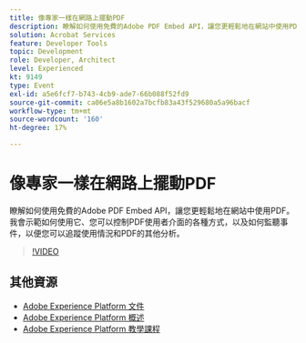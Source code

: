 ```yaml
---
title: 像專家一樣在網路上擺動PDF
description: 瞭解如何使用免費的Adobe PDF Embed API，讓您更輕鬆地在網站中使用PDF。 我會示範如何使用它、您可以控制PDF使用者介面的各種方式，以及如何監聽事件，以便您可以追蹤使用情況和PDF的其他分析。
solution: Acrobat Services
feature: Developer Tools
topic: Development
role: Developer, Architect
level: Experienced
kt: 9149
type: Event
exl-id: a5e6fcf7-b743-4cb9-ade7-66b088f52fd9
source-git-commit: ca06e5a8b1602a7bcfb83a43f529680a5a96bacf
workflow-type: tm+mt
source-wordcount: '160'
ht-degree: 17%

---
```


# 像專家一樣在網路上擺動PDF

瞭解如何使用免費的Adobe PDF Embed API，讓您更輕鬆地在網站中使用PDF。 我會示範如何使用它、您可以控制PDF使用者介面的各種方式，以及如何監聽事件，以便您可以追蹤使用情況和PDF的其他分析。


>[!VIDEO](https://video.tv.adobe.com/v/337602/?quality=12&learn=on&hidetitle=true)

## 其他資源

- [Adobe Experience Platform 文件](https://experienceleague.adobe.com/docs/experience-platform.html)
- [Adobe Experience Platform 概述](https://experienceleague.adobe.com/docs/experience-platform/landing/home.html?lang=zh-Hant)
- [Adobe Experience Platform 教學課程](https://experienceleague.adobe.com/docs/platform-learn/tutorials/overview.html?lang=zh-Hant)
